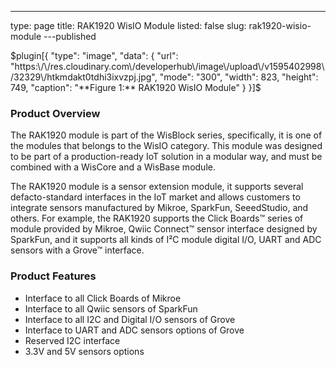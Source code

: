 ---
type: page
title: RAK1920 WisIO Module
listed: false
slug: rak1920-wisio-module
---published

$plugin[{
    "type": "image",
    "data": {
        "url": "https:\/\/res.cloudinary.com\/developerhub\/image\/upload\/v1595402998\/32329\/htkmdakt0tdhi3ixvzpj.jpg",
        "mode": "300",
        "width": 823,
        "height": 749,
        "caption": "**Figure 1:** RAK1920 WisIO Module"
    }
}]$

### Product Overview

The RAK1920 module is part of the WisBlock series, specifically, it is one of the modules that belongs to the WisIO category. This module was designed to be part of a production-ready IoT solution in a modular way, and must be combined with a WisCore and a WisBase module. 

The RAK1920 module is a sensor extension module, it supports several defacto-standard interfaces in the IoT market and allows customers to integrate sensors manufactured by Mikroe, SparkFun, SeeedStudio, and others. For example, the RAK1920 supports the Click Boards™ series of module provided by Mikroe, Qwiic Connect™ sensor interface designed by SparkFun, and it supports all kinds of I²C module digital I/O, UART and ADC sensors with a Grove™ interface.

### Product Features

- Interface to all Click Boards of Mikroe
- Interface to all Qwiic sensors of SparkFun
- Interface to all I2C and Digital I/O sensors of Grove
- Interface to UART and ADC sensors options of Grove
- Reserved I2C interface
- 3.3V and 5V sensors options

